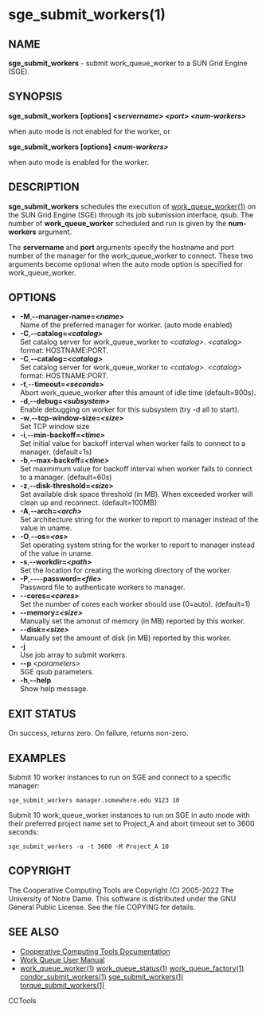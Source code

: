 






















# sge_submit_workers(1)

## NAME
**sge_submit_workers** - submit work_queue_worker to a SUN Grid Engine (SGE).

## SYNOPSIS
**sge_submit_workers [options] _&lt;servername&gt;_ _&lt;port&gt;_ _&lt;num-workers&gt;_**

when auto mode is not enabled for the worker, or

**sge_submit_workers [options] _&lt;num-workers&gt;_**

when auto mode is enabled for the worker.

## DESCRIPTION
**sge_submit_workers** schedules the execution of [work_queue_worker(1)](work_queue_worker.md)
on the SUN Grid Engine (SGE) through its job submission interface, qsub.
The number of **work_queue_worker** scheduled and run is given by the **num-workers**
argument.

The **servername** and **port** arguments specify the hostname and port number of the
manager for the work_queue_worker to connect. These two arguments become optional when the
auto mode option is specified for work_queue_worker.

## OPTIONS

- **-M**,**--manager-name=_&lt;name&gt;_**<br />Name of the preferred manager for worker. (auto mode enabled)
- **-C**,**--catalog=_&lt;catalog&gt;_**<br />Set catalog server for work_queue_worker to _&lt;catalog&gt;_. _&lt;catalog&gt;_ format: HOSTNAME:PORT.
- **-C**,**--catalog=_&lt;catalog&gt;_**<br />Set catalog server for work_queue_worker to _&lt;catalog&gt;_. _&lt;catalog&gt;_ format: HOSTNAME:PORT.
- **-t**,**--timeout=_&lt;seconds&gt;_**<br />Abort work_queue_worker after this amount of idle time (default=900s).
- **-d**,**--debug=_&lt;subsystem&gt;_**<br />Enable debugging on worker for this subsystem (try -d all to start).
- **-w**,**--tcp-window-size=_&lt;size&gt;_**<br />Set TCP window size
- **-i**,**--min-backoff=_&lt;time&gt;_**<br />Set initial value for backoff interval when worker fails to connect to a manager. (default=1s)
- **-b**,**--max-backoff=_&lt;time&gt;_**<br />Set maxmimum value for backoff interval when worker fails to connect to a manager. (default=60s)
- **-z**,**--disk-threshold=_&lt;size&gt;_**<br />Set available disk space threshold (in MB). When exceeded worker will clean up and reconnect. (default=100MB)
- **-A**,**--arch=_&lt;arch&gt;_**<br />Set architecture string for the worker to report to manager instead of the value in uname.
- **-O**,**--os=_&lt;os&gt;_**<br />Set operating system string for the worker to report to manager instead of the value in uname.
- **-s**,**--workdir=_&lt;path&gt;_**<br />Set the location for creating the working directory of the worker.
- **-P**,**----password=_&lt;file&gt;_**<br />Password file to authenticate workers to manager.
- **--cores=_&lt;cores&gt;_**<br />Set the number of cores each worker should use (0=auto). (default=1)
- **--memory=_&lt;size&gt;_**<br />Manually set the amonut of memory (in MB) reported by this worker.
- **--disk=_&lt;size&gt;_**<br />Manually set the amount of disk (in MB) reported by this worker.
- **-j**<br />Use job array to submit workers.
- **--p** _&lt;parameters&gt;_<br />SGE qsub parameters.
- **-h**,**--help**<br />Show help message.


## EXIT STATUS
On success, returns zero. On failure, returns non-zero.

## EXAMPLES

Submit 10 worker instances to run on SGE and connect to a specific manager:

```
sge_submit_workers manager.somewhere.edu 9123 10
```

Submit 10 work_queue_worker instances to run on SGE in auto mode with their
preferred project name set to Project_A and abort timeout set to 3600 seconds:

```
sge_submit_workers -a -t 3600 -M Project_A 10
```

## COPYRIGHT
The Cooperative Computing Tools are Copyright (C) 2005-2022 The University of Notre Dame.  This software is distributed under the GNU General Public License.  See the file COPYING for details.

## SEE ALSO

- [Cooperative Computing Tools Documentation]("../index.html")
- [Work Queue User Manual]("../workqueue.html")
- [work_queue_worker(1)](work_queue_worker.md) [work_queue_status(1)](work_queue_status.md) [work_queue_factory(1)](work_queue_factory.md) [condor_submit_workers(1)](condor_submit_workers.md) [sge_submit_workers(1)](sge_submit_workers.md) [torque_submit_workers(1)](torque_submit_workers.md) 


CCTools

